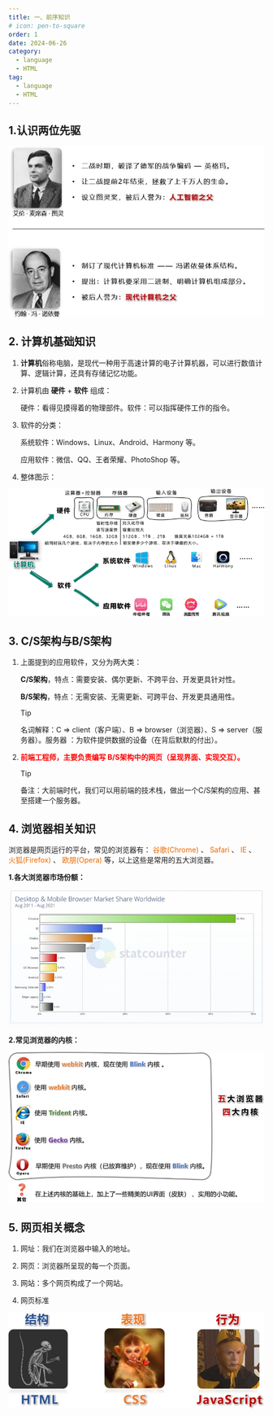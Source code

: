 ```yaml
---
title: 一、前序知识
# icon: pen-to-square
order: 1
date: 2024-06-26
category:
  - language
  - HTML
tag:
  - language
  - HTML
---
```

## 1.认识两位先驱

![两位先驱](./../../../../src/.vuepress/public/assets/images/prior_knowledge.assets/image-20240626232140909.png)

## 2. 计算机基础知识

1. **计算机**俗称电脑，是现代一种用于高速计算的电子计算机器，可以进行数值计算、逻辑计算，还具有存储记忆功能。

2. 计算机由 **硬件** + **软件** 组成：

   硬件：看得见摸得着的物理部件。软件：可以指挥硬件工作的指令。

3. 软件的分类：

   系统软件：Windows、Linux、Android、Harmony 等。

   应用软件：微信、QQ、王者荣耀、PhotoShop 等。

4. 整体图示：

![整体图示](./../../../../src/.vuepress/public/assets/images/prior_knowledge.assets/image-20240626232459277.png)

## 3. C/S架构与B/S架构

1. 上面提到的应用软件，又分为两大类：

   **C/S架构**，特点：需要安装、偶尔更新、不跨平台、开发更具针对性。

   **B/S架构**，特点：无需安装、无需更新、可跨平台、开发更具通用性。

   > [!tip]
   > 名词解释：C => client（客户端）、B => browser（浏览器）、S => server（服务器）。服务器 ：为软件提供数据的设备（在背后默默的付出）。

2. **<font color='red'> 前端工程师，主要负责编写 B/S架构中的网页（呈现界面、实现交互）。</font>**

   > [!tip]
   > 备注：大前端时代，我们可以用前端的技术栈，做出一个C/S架构的应用、甚至搭建一个服务器。

## 4. 浏览器相关知识

浏览器是网页运行的平台，常见的浏览器有： <font color='#e96900'>谷歌(Chrome)</font> 、 <font color='#e96900'>Safari </font>、 <font color='#e96900'>IE </font>、 <font color='#e96900'>火狐(Firefox)</font> 、 <font color='#e96900'>欧朋(Opera)</font> 等，以上这些是常用的五大浏览器。

**1.各大浏览器市场份额：**

![各大浏览器市场份额](./../../../../src/.vuepress/public/assets/images/prior_knowledge.assets/image-20240627002127829.png)

**2.常见浏览器的内核：**

![常见浏览器的内核](./../../../../src/.vuepress/public/assets/images/prior_knowledge.assets/image-20240627002159273.png)

## 5. 网页相关概念

1. 网址：我们在浏览器中输入的地址。

2. 网页：浏览器所呈现的每一个页面。

3. 网站：多个网页构成了一个网站。

4. 网页标准

![网页标准](./../../../../src/.vuepress/public/assets/images/prior_knowledge.assets/image-20240627002252096.png)
